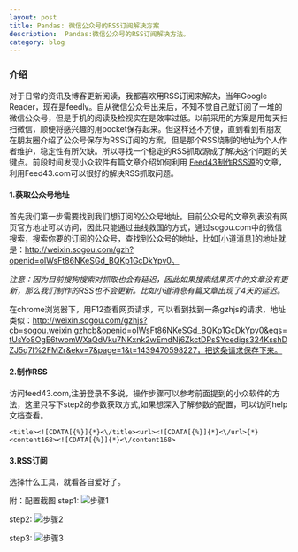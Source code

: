 ```yaml
---
layout: post
title: Pandas: 微信公众号的RSS订阅解决方案
description:  Pandas:微信公众号的RSS订阅解决方法。
category: blog
---
```

### 介绍

对于日常的资讯及博客更新阅读，我都喜欢用RSS订阅来解决，当年Google Reader，现在是feedly。自从微信公众号出来后，不知不觉自己就订阅了一堆的微信公众号，但是手机的阅读及检视实在是效率过低。以前采用的方案是用每天扫扫微信，顺便将感兴趣的用pocket保存起来。但这样还不方便，直到看到有朋友在朋友圈介绍了公众号保存为RSS订阅的方案，但是那个RSS烧制的地址为个人作者维护，稳定性有所欠缺。所以寻找一个稳定的RSS抓取源成了解决这个问题的关键点。前段时间发现小众软件有篇文章介绍如何利用 [Feed43制作RSS源](http://www.appinn.com/feed43/)的文章，利用Feed43.com可以很好的解决RSS抓取问题。

#### 1.获取公众号地址
首先我们第一步需要找到我们想订阅的公众号地址。目前公众号的文章列表没有网页官方地址可以访问，因此只能通过曲线救国的方式，通过sogou.com中的微信搜索，搜索你要的订阅的公众号，查找到公众号的地址，比如[小道消息]的地址就是：http://weixin.sogou.com/gzh?openid=oIWsFt86NKeSGd_BQKp1GcDkYpv0。

*注意：因为目前搜狗搜索对抓取也会有延迟，因此如果搜索结果页中的文章没有更新，那么我们制作的RSS也不会更新。比如小道消息有篇文章出现了4天的延迟。*

在chrome浏览器下，用F12查看网页请求，可以看到找到一条gzhjs的请求，地址类似：http://weixin.sogou.com/gzhjs?cb=sogou.weixin.gzhcb&openid=oIWsFt86NKeSGd_BQKp1GcDkYpv0&eqs=tUsYo8OgE6twomWXaQdVku7NKxnk2wEmdNj6ZkctDPsSYcedigs324KsshDZJ5q7I%2FMZr&ekv=7&page=1&t=1439470598227，把这条请求保存下来。

#### 2.制作RSS
访问feed43.com,注册登录不多说，操作步骤可以参考前面提到的小众软件的方法，这里只写下step2的参数获取方式,如果想深入了解参数的配置，可以访问help文档查看。

```
<title><![CDATA[{%}]{*}<\/title><url><![CDATA[{%}]{*}<\/url>{*}<content168><![CDATA[{%}]{*}<\/content168>
```
#### 3.RSS订阅
选择什么工具，就看各自爱好了。

附：配置截图
step1:
![步骤1](http://itweb.me/wp-content/uploads/2015/step1.png)

step2:
![步骤2](http://itweb.me/wp-content/uploads/2015/step2.png)

step3:
![步骤3](http://itweb.me/wp-content/uploads/2015/step3.png)


[It'web]:    http://itweb.me  "It’web"
